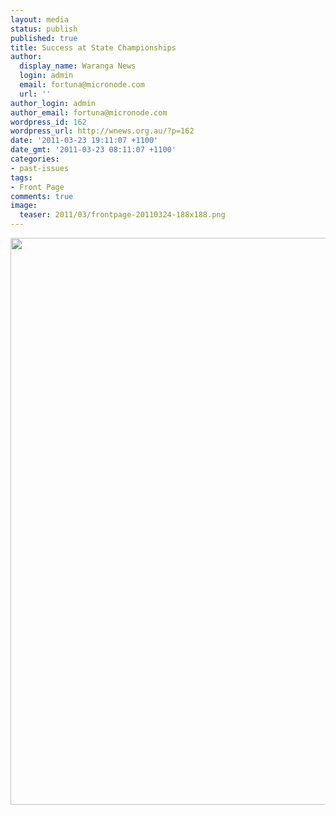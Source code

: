 ```yaml
---
layout: media
status: publish
published: true
title: Success at State Championships
author:
  display_name: Waranga News
  login: admin
  email: fortuna@micronode.com
  url: ''
author_login: admin
author_email: fortuna@micronode.com
wordpress_id: 162
wordpress_url: http://wnews.org.au/?p=162
date: '2011-03-23 19:11:07 +1100'
date_gmt: '2011-03-23 08:11:07 +1100'
categories:
- past-issues
tags:
- Front Page
comments: true
image:
  teaser: 2011/03/frontpage-20110324-188x188.png
---
```


<a href="{{ site.url }}/images/2011/03/frontpage-20110324.pdf"><img class="aligncenter size-full wp-image-159" title="Front Page 24 March 2011" src="{{ site.url }}/images/2011/03/frontpage-20110324.png" alt="" width="624" height="907" /></a>
